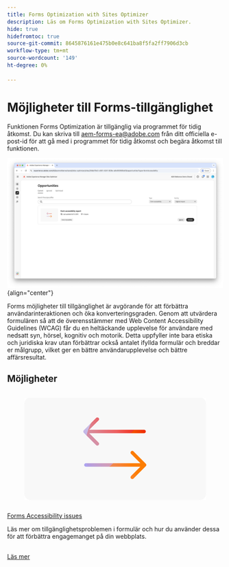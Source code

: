 ```yaml
---
title: Forms Optimization with Sites Optimizer
description: Läs om Forms Optimization with Sites Optimizer.
hide: true
hidefromtoc: true
source-git-commit: 8645876161e475b0e8c641ba8f5fa2ff7906d3cb
workflow-type: tm+mt
source-wordcount: '149'
ht-degree: 0%

---
```



# Möjligheter till Forms-tillgänglighet

<span class="preview"> Funktionen Forms Optimization är tillgänglig via programmet för tidig åtkomst. Du kan skriva till aem-forms-ea@adobe.com från ditt officiella e-post-id för att gå med i programmet för tidig åtkomst och begära åtkomst till funktionen. </span>

![Tillgänglighetsmöjligheter för Forms](./assets/form-accesibility/hero.png){align="center"}


Forms möjligheter till tillgänglighet är avgörande för att förbättra användarinteraktionen och öka konverteringsgraden. Genom att utvärdera formulären så att de överensstämmer med Web Content Accessibility Guidelines (WCAG) får du en heltäckande upplevelse för användare med nedsatt syn, hörsel, kognitiv och motorik. Detta uppfyller inte bara etiska och juridiska krav utan förbättrar också antalet ifyllda formulär och breddar er målgrupp, vilket ger en bättre användarupplevelse och bättre affärsresultat.

## Möjligheter

<!-- CARDS
 
* ../documentation/opportunities/low-views.md
  {title=Low views}
  {image=../assets/common/card-bag.png}
* ../documentation/opportunities/low-conversions.md
  {title=Low conversions}
  {image=../assets/common/card-bag.png}

--->
<!-- START CARDS HTML - DO NOT MODIFY BY HAND -->
<div class="columns">
    <div class="column is-half-tablet is-half-desktop is-one-third-widescreen" aria-label="Forms Accessibility issues">
        <div class="card" style="height: 100%; display: flex; flex-direction: column; height: 100%;">
            <div class="card-image">
                <figure class="image x-is-16by9">
                    <a href="../documentation/opportunities/forms-accessibility-issues.md" title="Forms tillgänglighetsproblem" target="_blank" rel="referrer">
                        <img class="is-bordered-r-small" src="../assets/common/card-arrows.png" alt="Forms tillgänglighetsproblem"
                             style="width: 100%; aspect-ratio: 16 / 9; object-fit: cover; overflow: hidden; display: block; margin: auto;">
                    </a>
                </figure>
            </div>
            <div class="card-content is-padded-small" style="display: flex; flex-direction: column; flex-grow: 1; justify-content: space-between;">
                <div class="top-card-content">
                    <p class="headline is-size-6 has-text-weight-bold">
                        <a href="../documentation/opportunities/forms-accessibility-issues.md" target="_blank" rel="referrer" title="Forms tillgänglighetsproblem">Forms Accessibility issues</a>
                    </p>
                    <p class="is-size-6">Läs mer om tillgänglighetsproblemen i formulär och hur du använder dessa för att förbättra engagemanget på din webbplats.</p>
                </div>
                <a href="../documentation/opportunities/forms-accessibility-issues.md" target="_blank" rel="referrer" class="spectrum-Button spectrum-Button--outline spectrum-Button--primary spectrum-Button--sizeM" style="align-self: flex-start; margin-top: 1rem;">
                    <span class="spectrum-Button-label has-no-wrap has-text-weight-bold">Läs mer</span>
                </a>
            </div>
        </div>
    </div>
</div>
<!-- END CARDS HTML - DO NOT MODIFY BY HAND -->
